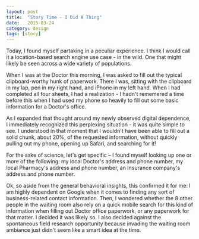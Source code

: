 ```yaml
---
layout: post
title:  "Story Time - I Did A Thing"
date:   2015-03-24
category: design
tags: [story]
---
```


Today, I found myself partaking in a peculiar experience. I think I would call it a location-based search engine use case - in the wild. One that might likely be seen across a wide variety of populations. 

When I was at the Doctor this morning, I was asked to fill out the typical clipboard-worthy hunk of paperwork. There I was, sitting with the clipboard in my lap, pen in my right hand, and iPhone in my left hand. When I had completed all four sheets, I had a realization - I hadn't rememered a time before this when I had used my phone so heavily to fill out some basic information for a Doctor's office. 

As I expanded that thought around my newly observed digital dependence, I immediately recognized this perplexing situation - it was quite simple to see. I understood in that moment that I wouldn't have been able to fill out a solid chunk, about 20%, of the requested information, without quickly pulling out my phone, opening up Safari, and searching for it! 

For the sake of science, let's get specific – I found myself looking up one or more of the following: my local Doctor's address and phone number, my local Pharmacy's address and phone number, an Insurance company's address and phone number.

Ok, so aside from the general behavioral insights, this confirmed it for me: I am highly dependent on Google when it comes to finding any sort of business-related contact information. Then, I wondered whether the 8 other people in the waiting room also rely on a quick mobile search for this kind of information when filling out Doctor office paperwork, or any paperwork for that matter. I decided it was likely so. I also decided against the spontaneous field research opportunity because invading the waiting room ambiance just didn't seem like a smart idea at the time. 